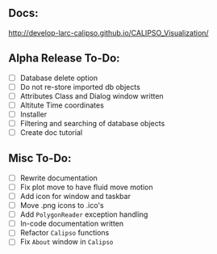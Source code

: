 ## Docs:

http://develop-larc-calipso.github.io/CALIPSO_Visualization/

## Alpha Release To-Do:

* [ ] Database delete option
* [ ] Do not re-store imported db objects
* [ ] Attributes Class and Dialog window written
* [ ] Altitute Time coordinates
* [ ] Installer
* [ ] Filtering and searching of database objects
* [ ] Create doc tutorial

## Misc To-Do:

* [ ] Rewrite documentation
* [ ] Fix plot move to have fluid move motion
* [ ] Add icon for window and taskbar 
* [ ] Move .png icons to .ico's
* [ ] Add `PolygonReader` exception handling
* [ ] In-code documentation written
* [ ] Refactor `Calipso` functions
* [ ] Fix `About` window in `Calipso`
